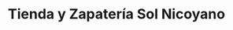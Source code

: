 ---
title: "Tienda y Zapatería Sol Nicoyano"
url: /nicoya/tienda-y-zapateria-sol-nicoyano/
shop: Allgemein
---
